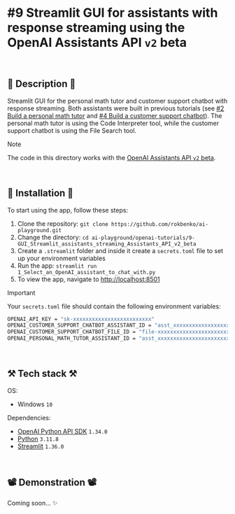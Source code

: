 # #9 Streamlit GUI for assistants with response streaming using the OpenAI Assistants API `v2` beta

<br>

## 📖 Description 📖

Streamlit GUI for the personal math tutor and customer support chatbot with response streaming. Both assistants were built in previous tutorials (see [#2 Build a personal math tutor](https://github.com/rokbenko/ai-playground/tree/main/openai-tutorials/2-Build_personal_math_tutor) and [#4 Build a customer support chatbot](https://github.com/rokbenko/ai-playground/tree/main/openai-tutorials/4-Build_customer_support_chatbot)). The personal math tutor is using the Code Interpreter tool, while the customer support chatbot is using the File Search tool.

> [!NOTE]
> The code in this directory works with the [OpenAI Assistants API `v2` beta](https://platform.openai.com/docs/api-reference/assistants).

<br>

## 🚀 Installation 🚀

To start using the app, follow these steps:

1. Clone the repository: `git clone https://github.com/rokbenko/ai-playground.git`
2. Change the directory: `cd ai-playground/openai-tutorials/9-GUI_Streamlit_assistants_streaming_Assistants_API_v2_beta`
3. Create a `.streamlit` folder and inside it create a `secrets.toml` file to set up your environment variables
4. Run the app: `streamlit run 1_Select_an_OpenAI_assistant_to_chat_with.py`
5. To view the app, navigate to [http://localhost:8501](http://localhost:8501)

> [!IMPORTANT]
> Your `secrets.toml` file should contain the following environment variables:
>
> ```bash
> OPENAI_API_KEY = "sk-xxxxxxxxxxxxxxxxxxxxxxxxx"
> OPENAI_CUSTOMER_SUPPORT_CHATBOT_ASSISTANT_ID = "asst_xxxxxxxxxxxxxxxxxxxxxxxxx"
> OPENAI_CUSTOMER_SUPPORT_CHATBOT_FILE_ID = "file-xxxxxxxxxxxxxxxxxxxxxxxxx"
> OPENAI_PERSONAL_MATH_TUTOR_ASSISTANT_ID = "asst_xxxxxxxxxxxxxxxxxxxxxxxxx"
> ```

<br>

## ⚒️ Tech stack ⚒️

OS:

- Windows `10`

Dependencies:

- [OpenAI Python API SDK](https://pypi.org/project/openai/) `1.34.0`
- [Python](https://www.python.org/) `3.11.8`
- [Streamlit](https://pypi.org/project/streamlit/) `1.36.0`

<br>

## 📽️ Demonstration 📽️

Coming soon... ✨
